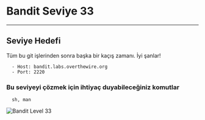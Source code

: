 
# Bandit Seviye 33

---

## Seviye Hedefi

Tüm bu git işlerinden sonra başka bir kaçış zamanı. İyi şanlar!

``` {.sh}
  - Host: bandit.labs.overthewire.org
  - Port: 2220
```

### Bu seviyeyi çözmek için ihtiyaç duyabileceğiniz komutlar

``` {.sh}
  sh, man
```

![Bandit Level 33](https://cdn.bulutbilisimciler.com/public/images/bandit/Bandit33.png)
